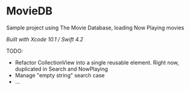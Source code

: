 # MovieDB
Sample project using The Movie Database, loading Now Playing movies

*Built with Xcode 10.1 / Swift 4.2*

TODO: 

- Refactor CollectionView into a single reusable element. Right now, duplicated in Search and NowPlaying
- Manage "empty string" search case
- ...
